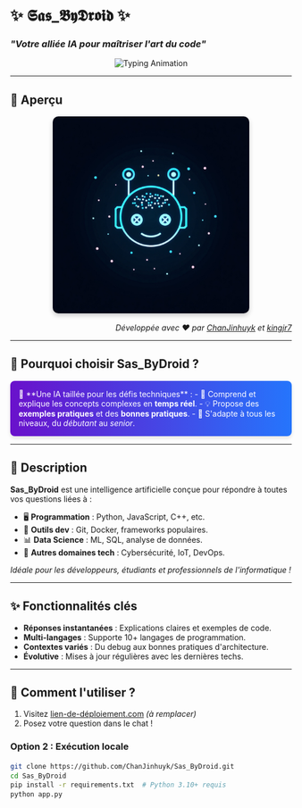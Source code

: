 # ✨ 𝕾𝖆𝖘_𝕭𝖞𝕯𝖗𝖔𝖎𝖉 ✨  
### *"Votre alliée IA pour maîtriser l'art du code"*  

<p align="center">
  <img src="https://readme-typing-svg.demolab.com?font=Fira+Code&pause=1000&color=58A6FF&width=435&lines=%F0%9F%92%BB+Polyvalente++%7C++%F0%9F%9A%80+Rapide++%7C++%F0%9F%93%9A+Pédagogique" alt="Typing Animation">
</p>

---

## 🎯 **Aperçu**  
<div align="center">
  <img src="sasbydroid-preview.png" alt="Interface Sas_ByDroid" width="70%" style="border-radius: 10px; box-shadow: 0 4px 8px rgba(0, 0, 0, 0.2);">
</div>  

<p align="right">
  <em>Développée avec ❤️ par <a href="https://github.com/ChanJinhuyk">ChanJinhuyk</a> et <a href="https://github.com/kingjr7">kingjr7</a></em>  
</p>

---

## 🌈 **Pourquoi choisir Sas_ByDroid ?**  
<div style="background: linear-gradient(to right, #6a11cb, #2575fc); padding: 15px; border-radius: 8px; color: white; box-shadow: 0 4px 6px rgba(0, 0, 0, 0.1);">
🚀 **Une IA taillée pour les défis techniques** :  
- 🧠 Comprend et explique les concepts complexes en <b>temps réel</b>.  
- 💡 Propose des <b>exemples pratiques</b> et des <b>bonnes pratiques</b>.  
- 🔄 S'adapte à tous les niveaux, du <i>débutant</i> au <i>senior</i>.  
</div>

---

## 🌟 Description  
**Sas_ByDroid** est une intelligence artificielle conçue pour répondre à toutes vos questions liées à :  
- 🖥 **Programmation** : Python, JavaScript, C++, etc.  
- 🔧 **Outils dev** : Git, Docker, frameworks populaires.  
- 📊 **Data Science** : ML, SQL, analyse de données.  
- 🤖 **Autres domaines tech** : Cybersécurité, IoT, DevOps.  

*Idéale pour les développeurs, étudiants et professionnels de l'informatique !*  

---

## ✨ Fonctionnalités clés  
- **Réponses instantanées** : Explications claires et exemples de code.  
- **Multi-langages** : Supporte 10+ langages de programmation.  
- **Contextes variés** : Du debug aux bonnes pratiques d'architecture.  
- **Évolutive** : Mises à jour régulières avec les dernières techs.  

---

## 🚀 Comment l'utiliser ?  

1. Visitez [lien-de-déploiement.com](https://) *(à remplacer)*  
2. Posez votre question dans le chat !  

### Option 2 : Exécution locale  
```bash
git clone https://github.com/ChanJinhuyk/Sas_ByDroid.git
cd Sas_ByDroid
pip install -r requirements.txt  # Python 3.10+ requis
python app.py
```

